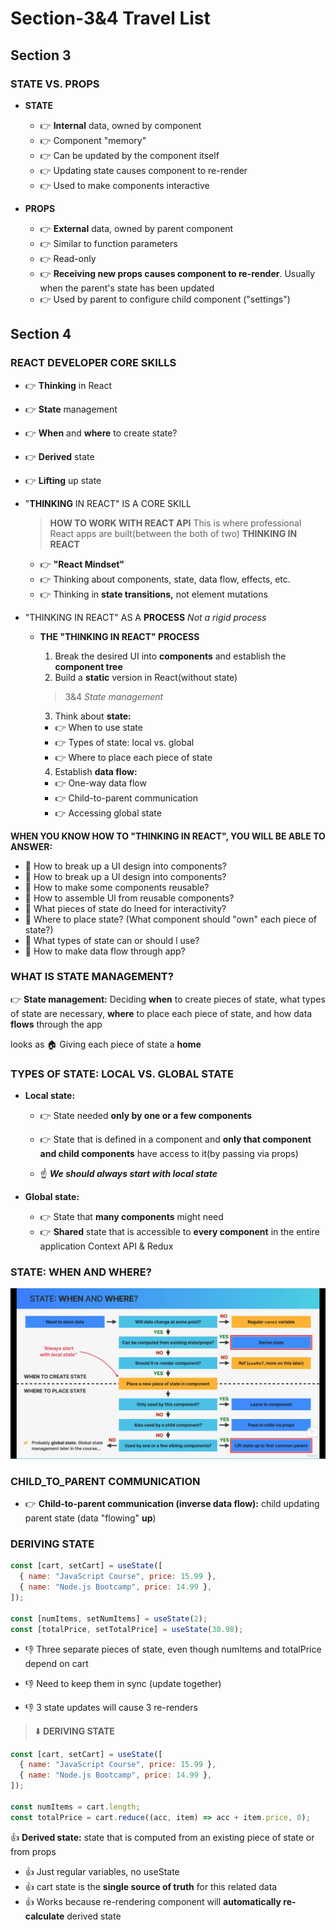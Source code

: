 # Section-3&4 Travel List

## Section 3

### STATE VS. PROPS

- **STATE**

  - 👉 **Internal** data, owned by component
  - 👉 Component "memory"
  - 👉 Can be updated by the component itself
  - 👉 Updating state causes component to re-render
  - 👉 Used to make components interactive

- **PROPS**
  - 👉 **External** data, owned by parent component
  - 👉 Similar to function parameters
  - 👉 Read-only
  - 👉 **Receiving new props causes component to re-render**.
    Usually when the parent's state has been updated
  - 👉 Used by parent to configure child component ("settings")

## Section 4

### REACT DEVELOPER CORE SKILLS

- 👉 **Thinking** in React
- 👉 **State** management
- 👉 **When** and **where** to create state?
- 👉 **Derived** state
- 👉 **Lifting** up state

- "**THINKING** IN REACT" IS A CORE SKILL

  > **HOW TO WORK WITH REACT API**
  > This is where professional React apps are built(between the both of two)
  > **THINKING IN REACT**

  - 👉 **"React Mindset"**
  - 👉 Thinking about components, state, data flow, effects, etc.
  - 👉 Thinking in **state transitions,** not element mutations

- "THINKING IN REACT" AS A **PROCESS** _Not a rigid process_

  - **THE "THINKING IN REACT" PROCESS**

    1. Break the desired UI into **components** and establish the **component tree**
    2. Build a **static** version in React(without state)

    > 3&4 _State management_

    3. Think about **state:**

    - 👉 When to use state
    - 👉 Types of state: local vs. global
    - 👉 Where to place each piece of state

    4. Establish **data flow:**

    - 👉 One-way data flow
    - 👉 Child-to-parent communication
    - 👉 Accessing global state

**WHEN YOU KNOW HOW TO "THINKING IN REACT", YOU WILL BE ABLE TO ANSWER:**

- 🤔 How to break up a UI design into components?
- 🤔 How to break up a Ul design into components?
- 🤔 How to make some components reusable?
- 🤔 How to assemble Ul from reusable components?
- 🤔 What pieces of state do lneed for interactivity?
- 🤔 Where to place state? (What component should "own" each piece of state?)
- 🤔 What types of state can or should l use?
- 🤔 How to make data flow through app?

### WHAT IS STATE MANAGEMENT?

👉 **State management:** Deciding **when** to create pieces of state, what types of state are necessary, **where** to place each piece of state, and how data **flows** through the app

looks as 🏠 Giving each piece of state a **home**

### TYPES OF STATE: LOCAL VS. GLOBAL STATE

- **Local state:**

  - 👉 State needed **only by one or a few components**

  - 👉 State that is defined in a component and **only that component and child components** have access to it(by passing via props)
  - ☝️ **_We should always start with local state_**

- **Global state:**

  - 👉 State that **many components** might need
  - 👉 **Shared** state that is accessible to **every component** in the entire application
    Context API & Redux

### STATE: WHEN AND WHERE?

![alt text](image.png)

### CHILD_TO_PARENT COMMUNICATION

- 👉 **Child-to-parent communication (inverse data flow):** child updating parent state (data "flowing" **up**)

### DERIVING STATE

```jsx
const [cart, setCart] = useState([
  { name: "JavaScript Course", price: 15.99 },
  { name: "Node.js Bootcamp", price: 14.99 },
]);

const [numItems, setNumItems] = useState(2);
const [totalPrice, setTotalPrice] = useState(30.98);
```

- 👎 Three separate pieces of state, even though numItems and totalPrice depend on cart

- 👎 Need to keep them in sync (update together)

- 👎 3 state updates will cause 3 re-renders

> ⬇️ **DERIVING STATE**

```jsx
const [cart, setCart] = useState([
  { name: "JavaScript Course", price: 15.99 },
  { name: "Node.js Bootcamp", price: 14.99 },
]);

const numItems = cart.length;
const totalPrice = cart.reduce((acc, item) => acc + item.price, 0);
```

👍 **Derived state:** state that is computed from an existing piece of state or from props

- 👍 Just regular variables, no useState
- 👍 cart state is the **single source of truth** for this related data
- 👍 Works because re-rendering component will **automatically re-calculate** derived state
